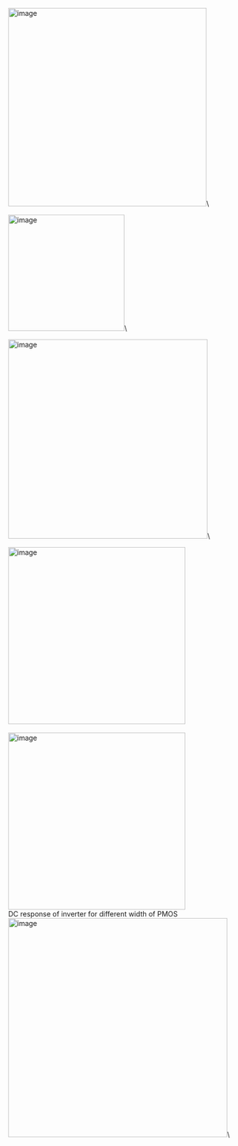 <img width="401" alt="image" src="https://github.com/user-attachments/assets/f381cfc9-76be-4bc8-81c0-4672bcff86e7" />\

<img width="235" alt="image" src="https://github.com/user-attachments/assets/260effc5-d652-4644-ba55-fe8e46f88fea" />\

<img width="403" alt="image" src="https://github.com/user-attachments/assets/79dbd7f8-a97d-40e5-aa5f-a7bb64290465" />\

<img width="358" alt="image" src="https://github.com/user-attachments/assets/7f0d877d-722b-4a65-99c1-07bd30f33fb8" />\
\
<img width="358" alt="image" src="https://github.com/user-attachments/assets/aeaec426-a176-4781-9f06-f82fa96ab785" />\
DC response of inverter for different width of PMOS\
<img width="443" alt="image" src="https://github.com/user-attachments/assets/fcb0d210-b22d-459d-84a5-da98a9c28e3f" />\



